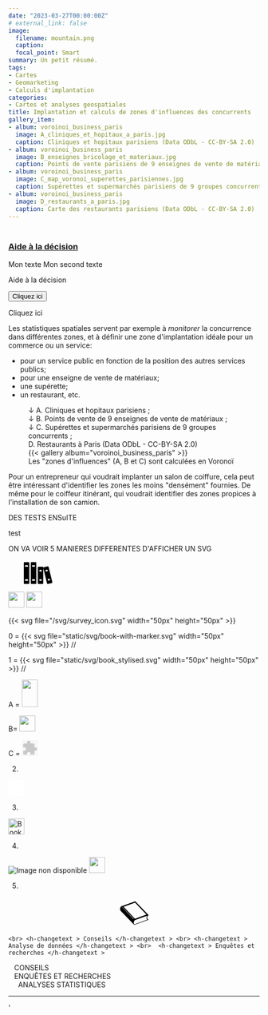 ```yaml
---
date: "2023-03-27T00:00:00Z"
# external_link: false
image:
  filename: mountain.png
  caption: 
  focal_point: Smart
summary: Un petit résumé.
tags:
- Cartes
- Geomarketing
- Calculs d'implantation
categories: 
- Cartes et analyses geospatiales
title: Implantation et calculs de zones d'influences des concurrents
gallery_item:
- album: voroinoi_business_paris
  image: A_cliniques_et_hopitaux_a_paris.jpg
  caption: Cliniques et hopitaux parisiens (Data ODbL - CC-BY-SA 2.0)
- album: voroinoi_business_paris
  image: B_enseignes_bricolage_et_materiaux.jpg
  caption: Points de vente parisiens de 9 enseignes de vente de matériaux (Data ODbL - CC-BY-SA 2.0)
- album: voroinoi_business_paris
  image: C_map_voronoi_superettes_parisiennes.jpg
  caption: Supérettes et supermarchés parisiens de 9 groupes concurrents (Data ODbL - CC-BY-SA 2.0)
- album: voroinoi_business_paris
  image: D_restaurants_a_paris.jpg
  caption: Carte des restaurants parisiens (Data ODbL - CC-BY-SA 2.0)
---
```

<h3>
            <maxilarge-tooltip data-toggle="tooltip" data-trigger= "hover click" data-html=true title="
            - Rapports actualisables et capitalisables <br>
            - Conception d'enquêtes<br> 
            - Conseils en communication de crise et en communication persuasive (prévention, etc.)"><i class="fa fa-map-signs" aria-hidden="true" fa-3x></i><br>  <a href="/category/analyse-de-textes/" title="Vers des exemples"> Aide à la décision </a> </maxilarge-tooltip>  </h3> 

<span data-toggle="tooltip" title="Ma tooltip">Mon texte</span>
<span data-toggle="tooltip" title="Ma deuxième tooltip">Mon second texte</span>

<!-- Inclure Bootstrap JS à la fin de la page -->
<script src="https://cdn.jsdelivr.net/npm/bootstrap@5.3.0/dist/js/bootstrap.bundle.min.js"></script>

<!-- Activer les tooltips -->
<script>
$(function () {
  $('[data-toggle="tooltip"]').tooltip()
})
</script>


<span class="tooltip-content" data-tippy-content="Contenu de la tooltip ici">Aide à la décision</span> 

<script src="https://unpkg.com/@popperjs/core@2.9.3"></script>
<script src="https://unpkg.com/tippy.js@6.3.2/dist/tippy-bundle.umd.min.js"></script>   
<script>
  tippy(".tooltip-content", {
    allowHTML: true,
    arrow: true,
    delay: [0, 600], // ms
  });
</script>

<button id="my-button">Cliquez ici</button>

<!-- JavaScript -->
<script src="https://unpkg.com/@popperjs/core@2.9.3"></script>
<script src="https://unpkg.com/tippy.js@6.3.2/dist/tippy-bundle.umd.min.js"></script>

<!-- La projection de données géographiques permet de calculer plusieurs statistiques descriptives, plus ou moins évoluées. Par exemple, il est possible de calculer des "zones d'influences" autour des commerces de proximité, et de calculer la densité d'occupation associée à divers territoires. Cela concerne en premier lieu les entrepreneursqui visent à atteindre les clients situés autour d'eux, comme les restaurateurs - itinérants ou non, les salons de coiffure et les enseignes de grandes distributions ou de bricolage par exemple. Prenons le cas de l'implantation d'un restaurant, d'un magasin de bricolage ou d'une supérette dans Paris, En général, les différents secteurs accessibles à l'entrepreneur sont déjà plus ou moins saturés géographiquement.

voir les [cartes ci-dessous](#figure-superette-paris)

<figure>  {{< figure src="map_voronoi_superettes_parisiennes.jpg" id="superette-paris" >}}
  <figcaption> Cartes des supérettes et supermarchés parisiens de 9 groupes concurrents, et "zones d'influences" en Voronoï (data ODbL, CC-BY-SA 2.0).</figcaption>
</figure>
-->
<!-- un bouton : on utilise une librairie javascript pour le produire ^^ 
il faut aller voir la doc de  https://atomiks.github.io/tippyjs/v6/getting-started/-->
<!-- HTML button -->



<script>
  tippy('#my-button', {
    content: ' CONTENT  !!',
    allowHTML: false, arrow: true,
    delay: [0, 600] // ms
  });
</script>


<div id="my-text2">Cliquez ici</div> 

<script>
  tippy('#my-text2', {
    content: '<strong>Bolded <span style="background: aqua;">CONTENT EN BLEU !</span></strong>',
    allowHTML: true, arrow: false,
    delay: [0, 600] // ms
  });
</script>
Les statistiques spatiales servent par exemple à *monitorer* la concurrence dans différentes zones, et à définir une zone d'implantation idéale pour un commerce ou un service:

- pour un service public en fonction de la position des autres services publics;
- pour une enseigne de vente de matériaux;
- une supérette;
- un restaurant, etc.

<figure>  <figcaption> ↓ A. Cliniques et hopitaux parisiens ; <br>↓  B. Points de vente de 9 enseignes de vente de matériaux ; <br>↓ C. Supérettes et supermarchés parisiens de 9 groupes concurrents ; <br>D. Restaurants à Paris (Data ODbL - CC-BY-SA 2.0)</figcaption> {{< gallery album="voroinoi_business_paris" >}}
   <figcaption> Les "zones d'influences" (A, B et C) sont calculées en Voronoï</figcaption>
</figure>

Pour un entrepreneur qui voudrait implanter un salon de coiffure, cela peut être intéressant d'identifier les zones les moins "densément" fournies. De même pour le coiffeur itinérant, qui voudrait identifier des zones propices à l'installation de son camion.


DES TESTS ENSuITE

 <h-changetext > test </h-changetext >

ON VA VOIR 5 MANIERES DIFFERENTES D'AFFICHER UN SVG

<svg xmlns="http://www.w3.org/2000/svg" xmlns:xlink="http://www.w3.org/1999/xlink"
fill="{{ .fill }}" width="90px" height="50px" viewBox="0 0 32 32" aria-label="External Link">
<path d="M8 3C7.449219 3 7 3.449219 7 4L7 30C7 30.554688 7.449219 31 8 31L13 31C13.554688 31 14 30.554688 14 30L14 4C14 3.449219 13.554688 3 13 3 Z M 17 3C16.449219 3 16 3.449219 16 4L16 30C16 30.554688 16.449219 31 17 31L22 31C22.554688 31 23 30.554688 23 30L23 4C23 3.449219 22.554688 3 22 3 Z M 9.5 7L11.5 7C12.054688 7 12.5 7.449219 12.5 8C12.5 8.550781 12.054688 9 11.5 9L9.5 9C8.945313 9 8.5 8.550781 8.5 8C8.5 7.449219 8.945313 7 9.5 7 Z M 18.5 7L20.5 7C21.054688 7 21.5 7.449219 21.5 8C21.5 8.550781 21.054688 9 20.5 9L18.5 9C17.945313 9 17.5 8.550781 17.5 8C17.5 7.449219 17.945313 7 18.5 7 Z M 37.59375 8.4375L32.75 9.59375C32.492188 9.65625 32.265625 9.804688 32.125 10.03125C32.066406 10.125 32.023438 10.238281 32 10.34375L32 10C32 9.449219 31.554688 9 31 9L26 9C25.449219 9 25 9.449219 25 10L25 30C25 30.554688 25.449219 31 26 31L31 31C31.554688 31 32 30.554688 32 30L32 10.78125L36.8125 30.25C36.921875 30.710938 37.328125 31.03125 37.78125 31.03125C37.855469 31.03125 37.921875 31.015625 38 31L42.875 29.84375C43.132813 29.78125 43.359375 29.632813 43.5 29.40625C43.640625 29.179688 43.6875 28.914063 43.625 28.65625L38.8125 9.1875C38.683594 8.648438 38.128906 8.308594 37.59375 8.4375 Z M 36.96875 12.78125C37.351563 12.847656 37.6875 13.128906 37.78125 13.53125C37.90625 14.070313 37.566406 14.625 37.03125 14.75L36.0625 14.96875C35.984375 14.988281 35.917969 15 35.84375 15C35.390625 15 34.953125 14.679688 34.84375 14.21875C34.71875 13.679688 35.058594 13.15625 35.59375 13.03125L36.5625 12.8125C36.695313 12.78125 36.839844 12.757813 36.96875 12.78125 Z M 28 13L29 13C29.554688 13 30 13.449219 30 14C30 14.550781 29.554688 15 29 15L28 15C27.445313 15 27 14.550781 27 14C27 13.449219 27.445313 13 28 13 Z M 39.53125 24.46875C40.066406 24.347656 40.621094 24.679688 40.75 25.21875C40.875 25.753906 40.539063 26.28125 40 26.40625L39.03125 26.65625C38.953125 26.675781 38.855469 26.6875 38.78125 26.6875C38.328125 26.6875 37.921875 26.367188 37.8125 25.90625C37.6875 25.371094 38.023438 24.8125 38.5625 24.6875 Z M 9.5 25L11.5 25C12.054688 25 12.5 25.449219 12.5 26C12.5 26.550781 12.054688 27 11.5 27L9.5 27C8.945313 27 8.5 26.550781 8.5 26C8.5 25.449219 8.945313 25 9.5 25 Z M 18.5 25L20.5 25C21.054688 25 21.5 25.449219 21.5 26C21.5 26.550781 21.054688 27 20.5 27L18.5 27C17.945313 27 17.5 26.550781 17.5 26C17.5 25.449219 17.945313 25 18.5 25 Z M 28 25L29 25C29.554688 25 30 25.445313 30 26C30 26.554688 29.554688 27 29 27L28 27C27.445313 27 27 26.554688 27 26C27 25.445313 27.445313 25 28 25 Z M 3 32C2.449219 32 2 32.445313 2 33L2 36C2 36.554688 2.449219 37 3 37L47 37C47.554688 37 48 36.554688 48 36L48 33C48 32.445313 47.554688 32 47 32 Z M 6 39L6 44.5C6 45.878906 7.121094 47 8.5 47C9.878906 47 11 45.878906 11 44.5L11 39 Z M 39 39L39 44.5C39 45.878906 40.121094 47 41.5 47C42.878906 47 44 45.878906 44 44.5L44 39Z"></path>
</svg>


  <img src="/svg/network.png" width="32px" height="32px"  >
  
   <img src="/svg/bookshelf.svg" width="32px" height="32px"  >
  
{{< svg  file="/svg/survey_icon.svg" width="50px" height="50px" >}} 

0 =  {{< svg  file="static/svg/book-with-marker.svg" width="50px" height="50px" >}} //

1 = {{< svg  file="static/svg/book_stylised.svg" width="50px" height="50px" >}} //

A = <img src="/svg/book-with-marker.svg" width="32px" height="55px" >

B=  <img src="/svg/book_stylised.svg" width="32px" height="32px" > 

C = <embed type="image" src="/svg/network.png" width="32" height="32" /> 


2.
<embed type="image/svg+xml" src="/svg/book_stylised.svg" width="32" height="32" />

3.
<span class="fa-stack fa-lg">  
    <img src="/svg/book_stylised.svg" width="32px" height="32px" alt="Book icon"> 
</span>

4.
<object type="image/svg+xml" data="/svg/book_stylised.svg" width="32px" height="32px">
      <img src="/fallback-image.png" alt="Image non disponible">
    </object> 

  <img src="/svg/book_stylised.svg" width="32px" height="32px"  >

5.
<span>
   <svg xmlns="http://www.w3.org/2000/svg" fill="#000000" width="800px" height="100px" viewBox="0 0 32 32" version="1.1">
<title>book</title>
<path d="M30.728 18.612l-2.112-0.697 0.050 0.052-11.683 4.24-11.184-11.823-2.745-0.906c-1.386 0.981-1.541 3.774-0.61 4.746l13.805 14.19 14.602-5.228c-1.33-0.727-2.409-2.796-0.123-4.573zM15.474 22.441l-11.504-11.928h0.344l11.453 11.693-0.294 0.235zM16.353 27.987c0 0-1.592-1.86 0.471-4.334l12.501-4.527c0 0-1.438 2.469 0.245 3.927l-13.217 4.935zM5.799 10.384l-0.382-0.404 11.654-4.138 11.544 12.073 2.112 0.697c-0.010 0.008-0.020 0.016-0.030 0.024l0.246-0.088-13.623-14.125-14.212 5.072 2.69 0.888z"/>
</svg>
  </span>
  
  
    <br> <h-changetext > Conseils </h-changetext > <br> <h-changetext > Analyse de données </h-changetext > <br>  <h-changetext > Enquêtes et recherches </h-changetext > 
  
  <div id=flip>
    <div><div><i class="fa fa-check-square"></i>    CONSEILS</div></div>
    <div><div><i class="fa fa-users"></i> <i class="fa fa-search"></i>    ENQUÊTES ET RECHERCHES</div></div>
    <div><div> <i class="fa fa-line-chart"></i>    ANALYSES STATISTIQUES </div></div>
  </div><hr class="rounded"></div>'
  
<!--

<iframe width="560" height="315" src="https://www.youtube-nocookie.com/embed/sLtQ0J1kzOg" title="YouTube video player" frameborder="0" allow="accelerometer; autoplay; clipboard-write; encrypted-media; gyroscope; picture-in-picture; web-share" allowfullscreen></iframe>

-->

